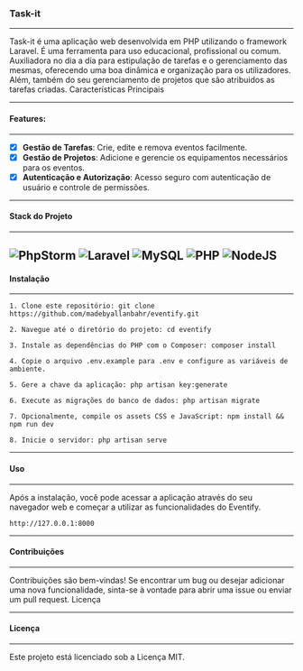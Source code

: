 ### Task-it

---

Task-it é uma aplicação web desenvolvida em PHP utilizando o framework Laravel. É uma ferramenta para uso educacional, profissional ou comum. Auxiliadora no dia a dia para estipulação de tarefas e o gerenciamento das mesmas, oferecendo uma boa dinâmica e organização para os utilizadores. Além, também do seu gerenciamento de projetos que são atribuidos as tarefas criadas.
Características Principais

---

#### Features:

---
- [x] **Gestão de Tarefas**: Crie, edite e remova eventos facilmente. 
- [x] **Gestão de Projetos**: Adicione e gerencie os equipamentos necessários para os eventos.
- [x] **Autenticação e Autorização**: Acesso seguro com autenticação de usuário e controle de permissões.

---

#### Stack do Projeto

---
![PhpStorm](https://img.shields.io/badge/phpstorm-143?style=for-the-badge&logo=phpstorm&logoColor=white&color=black)
![Laravel](https://img.shields.io/badge/laravel-%23FF2D20.svg?style=for-the-badge&logo=laravel&logoColor=white&color=black)
![MySQL](https://img.shields.io/badge/mysql-4479A1.svg?style=for-the-badge&logo=mysql&logoColor=white&color=black)
![PHP](https://img.shields.io/badge/php-%23777BB4.svg?style=for-the-badge&logo=php&logoColor=white&color=black)
![NodeJS](https://img.shields.io/badge/node.js-6DA55F?style=for-the-badge&logo=node.js&logoColor=white&color=black)
---


#### Instalação

---
```
1. Clone este repositório: git clone https://github.com/madebyallanbahr/eventify.git
``` 

``` 
2. Navegue até o diretório do projeto: cd eventify
``` 

``` 
3. Instale as dependências do PHP com o Composer: composer install 
```

``` 
4. Copie o arquivo .env.example para .env e configure as variáveis de ambiente. 
``` 

```
5. Gere a chave da aplicação: php artisan key:generate
``` 

```
6. Execute as migrações do banco de dados: php artisan migrate
```

```
7. Opcionalmente, compile os assets CSS e JavaScript: npm install && npm run dev
``` 


```
8. Inicie o servidor: php artisan serve
```

---

#### Uso

---

Após a instalação, você pode acessar a aplicação através do seu navegador web e começar a utilizar as funcionalidades do Eventify.

    http://127.0.0.1:8000


---

#### Contribuições

---

Contribuições são bem-vindas! Se encontrar um bug ou desejar adicionar uma nova funcionalidade, sinta-se à vontade para abrir uma issue ou enviar um pull request.
Licença

---

#### Licença

---
Este projeto está licenciado sob a Licença MIT.
